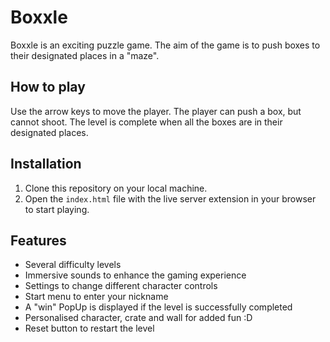# Boxxle

Boxxle is an exciting puzzle game. The aim of the game is to push boxes to their designated places in a "maze".

## How to play

Use the arrow keys to move the player. The player can push a box, but cannot shoot. The level is complete when all the boxes are in their designated places.

## Installation

1. Clone this repository on your local machine.
2. Open the `index.html` file with the live server extension in your browser to start playing.

## Features

- Several difficulty levels
- Immersive sounds to enhance the gaming experience
- Settings to change different character controls
- Start menu to enter your nickname
- A "win" PopUp is displayed if the level is successfully completed
- Personalised character, crate and wall for added fun :D
- Reset button to restart the level

